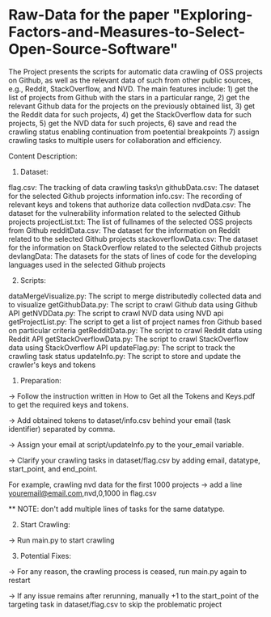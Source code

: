 # Raw-Data for the paper "Exploring-Factors-and-Measures-to-Select-Open-Source-Software"

The Project presents the scripts for automatic data crawling of OSS projects on Github, as well as the relevant data of such from other public sources, e.g., Reddit, StackOverflow, and NVD. The main features include: 1) get the list of projects from Github with the stars in a particular range, 2) get the relevant Github data for the projects on the previously obtained list, 3) get the Reddit data for such projects, 4) get the StackOverflow data for such projects, 5) get the NVD data for such projects, 6) save and read the crawling status enabling continuation from poetential breakpoints 7) assign crawling tasks to multiple users for collaboration and efficiency.

Content Description:

1) Dataset:

flag.csv: The tracking of data crawling tasks\n
githubData.csv: The dataset for the selected Github projects information
info.csv: The recording of relevant keys and tokens that authorize data collection
nvdData.csv: The dataset for the vulnerability information related to the selected Github projects
projectList.txt: The list of fullnames of the selected OSS projects from Github
redditData.csv: The dataset for the information on Reddit related to the selected Github projects
stackoverflowData.csv: The dataset for the information on StackOverflow related to the selected Github projects
devlangData: The datasets for the stats of lines of code for the developing languages used in the selected Github projects

2) Scripts:

dataMergeVisualize.py: The script to merge distributedly collected data and to visualize
getGithubData.py: The script to crawl Github data using Github API
getNVDData.py: The script to crawl NVD data using NVD api
getProjectList.py: The script to get a list of project names fron Github based on particular criteria
getRedditData.py: The script to crawl Reddit data using Reddit API
getStackOverflowData.py: The  script to crawl StackOverflow data using StackOverflow API
updateFlag.py: The script to track the crawling task status
updateInfo.py: The script to store and update the crawler's keys and tokens



1. Preparation:

-> Follow the instruction written in How to Get all the Tokens and Keys.pdf to get the required keys and tokens.

-> Add obtained tokens to dataset/info.csv behind your email (task identifier) separated by comma.

-> Assign your email at script/updateInfo.py to the your_email variable.

-> Clarify your crawling tasks in dataset/flag.csv by adding email, datatype, start_point, and end_point.

   For example, crawling nvd data for the first 1000 projects -> add a line youremail@email.com,nvd,0,1000 in flag.csv
   
** NOTE: don't add multiple lines of tasks for the same datatype.

2. Start Crawling:

-> Run main.py to start crawling

3. Potential Fixes:

-> For any reason, the crawling process is ceased, run main.py again to restart

-> If any issue remains after rerunning, manually +1 to the start_point of the targeting task in dataset/flag.csv to skip the problematic project

